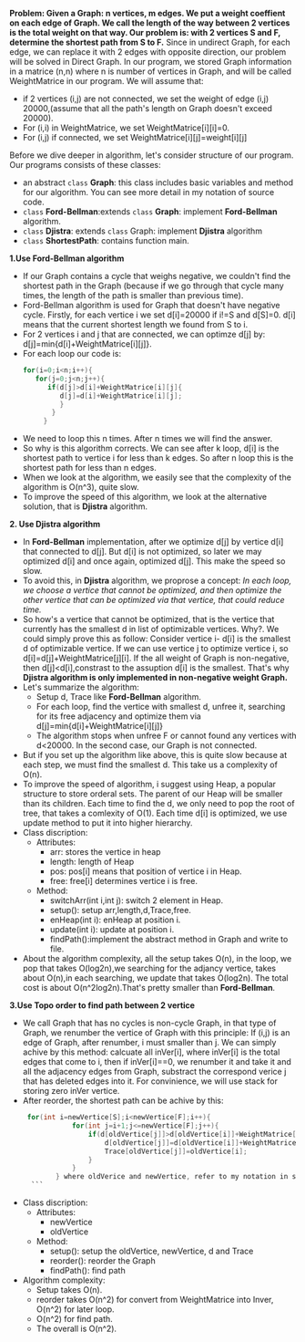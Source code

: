 **Problem: Given a Graph: n vertices, m edges. We put a weight coeffient on each edge of Graph. We call the length of the way between 2 vertices is the total weight on that way. Our problem is: with 2 vertices S and F, determine the shortest path from S to F.**
Since in undirect Graph, for each edge, we can replace it with 2 edges with opposite direction, our problem will be solved in Direct Graph.
In our program, we stored Graph information in a matrice (n,n) where n is number of vertices in Graph, and will be called WeightMatrice in our program. We will assume that:  
- if 2 vertices (i,j) are not connected, we set the weight of edge (i,j) 20000,(assume that all the path's length on Graph doesn't exceed 20000).  
- For (i,i) in WeightMatrice, we set WeightMatrice[i][i]=0.  
- For (i,j) if connected, we set WeightMatrice[i][j]=weight[i][j]  

Before we dive deeper in algorithm, let's consider structure of our program. Our programs consists of these classes:  
  - an abstract `class` **Graph**: this class includes basic variables and method for our algorithm. You can see more detail in my notation of source code. 
  - `class` **Ford-Bellman**:extends `class` **Graph**: implement **Ford-Bellman** algorithm.
  - `class` **Djistra**: extends `class` Graph: implement **Djistra** algorithm
  - `class` **ShortestPath**: contains function main.  
  
 **1.Use Ford-Bellman algorithm**  
 - If our Graph contains a cycle that weighs negative, we couldn't find the shortest path in the Graph (because if we go through that cycle many times, the length of the path is smaller than previous time).  
 - Ford-Bellman algorithm is used for Graph that doesn't have negative cycle. Firstly, for each vertice i we set d[i]=20000 if i!=S and d[S]=0. d[i] means that the current shortest length we found from S to i.  
 - For 2 vertices i and j that are connected, we can optimze d[j] by: d[j]=min{d[i]+WeightMatrice[i][j]}.
 - For each loop our code is:  
    ```Java
    for(i=0;i<n;i++){  
       for(j=0;j<n;j++){  
          if(d[j]>d[i]+WeightMatrice[i][j]{  
             d[j]=d[i]+WeightMatrice[i][j];  
             }  
           }  
         } 
      ```
  - We need to loop this n times. After n times we will find the answer.
  - So why is this algorithm corrects. We can see after k loop, d[i] is the shortest path to vertice i for less than k edges. So after n loop this is the shortest path for less than n edges.  
  - When we look at the algorithm, we easily see that the complexity of the algorithm is O(n^3), quite slow.
  - To improve the speed of this algorithm, we look at the alternative solution, that is **Djistra** algorithm. 
  
  **2. Use Djistra algorithm**  
  - In **Ford-Bellman** implementation, after we optimize d[j] by vertice d[i] that connected to d[j]. But d[i] is not optimized, so later we may optimized d[i] and once again, optimized d[j]. This make the speed so slow.
  - To avoid this, in **Djistra** algorithm, we proprose a concept: *In each loop, we choose a vertice that cannot be optimized, and then optimize the other vertice that can be optimized via that vertice, that could reduce time.*  
 - So how's a vertice that cannot be optimized, that is the vertice that currently has the smallest d in list of optimizable
 vertices. Why?. We could simply prove this as follow: Consider vertice i- d[i] is the smallest d of optimizable vertice. If we can use vertice j to optimize vertice i, so d[i]=d[j]+WeightMatrice[j][i]. If the all weight of Graph is non-negative, then d[j]<d[i],constrast to the assuption d[i] is the smallest. That's why **Djistra algorithm is only implemented in non-negative weight Graph.**  
-  Let's summarize the algorithm:  
   - Setup d, Trace like **Ford-Bellman** algorithm.  
   - For each loop, find the vertice with smallest d, unfree it, searching for its free adjacency and optimize them via d[j]=min{d[i]+WeightMatrice[i][j]}
   - The algorithm stops when unfree F or cannot found any vertices with d<20000. In the second case, our Graph is not connected.  
- But if you set up the algorithm like above, this is quite slow because at each step, we must find the smallest d. This take us a complexity of O(n).  
- To improve the speed of algorithm, i suggest using Heap, a popular structure to store orderal sets. The parent of our Heap will be smaller than its children. Each time to find the d, we only need to pop the root of tree, that takes a comlexity of O(1). Each time d[i] is optimized, we use update method to put it into higher hierarchy.
- Class discription:  
   - Attributes:
     - arr: stores the vertice in heap
     - length: length of Heap
     - pos: pos[i] means that position of vertice i in Heap.
     - free: free[i] determines vertice i is free.
   - Method:
      - switchArr(int i,int j): switch 2 element in Heap.
      - setup(): setup arr,length,d,Trace,free.
      - enHeap(int i): enHeap at position i.
      - update(int i): update at position i.
      - findPath():implement the abstract method in Graph and write to file.
- About the algorithm complexity, all the setup takes O(n), in the loop, we pop that takes O(log2n),we searching for the adjancy vertice, takes about O(n),in each searching, we update that takes O(log2n). The total cost is about O(n^2log2n).That's pretty smaller than **Ford-Bellman**.

**3.Use Topo order to find path between 2 vertice**
- We call Graph that has no cycles is non-cycle Graph, in that type of Graph, we renumber the vertice of Graph with this principle: If (i,j) is an edge of Graph, after renumber, i must smaller than j. We can simply achive by this method: calcuate all inVer[i], where inVer[i] is the total edges that come to i, then if inVer[i]==0, we renumber it and take it and all the adjacency edges from Graph, substract the correspond verice j that has deleted edges into it. For convinience, we will use stack for storing zero inVer vertice.
- After reorder, the shortest path can be achive by this:
    ```Java
     for(int i=newVertice[S];i<newVertice[F];i++){
                for(int j=i+1;j<=newVertice[F];j++){
                    if(d[oldVertice[j]]>d[oldVertice[i]]+WeightMatrice[oldVertice[i]][oldVertice[j]]){
                        d[oldVertice[j]]=d[oldVertice[i]]+WeightMatrice[oldVertice[i]][oldVertice[j]];
                        Trace[oldVertice[j]]=oldVertice[i];
                    }
                }
            } where oldVerice and newVertice, refer to my notation in source code.
      ```
- Class discription:
   - Attributes:
      - newVertice
      - oldVertice
    - Method:
       - setup(): setup the oldVertice, newVertice, d and Trace
       - reorder(): reorder the Graph
       - findPath(): find path
- Algorithm complexity: 
    - Setup takes O(n).
    - reorder takes O(n^2) for convert from WeightMatrice into Inver, O(n^2) for later loop.
    - O(n^2) for find path.
    - The overall is O(n^2).
